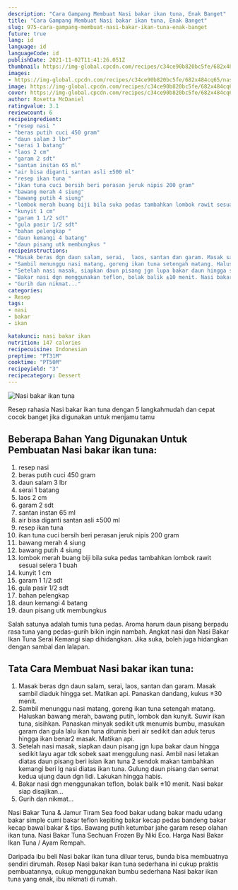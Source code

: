 ```yaml
---
description: "Cara Gampang Membuat Nasi bakar ikan tuna, Enak Banget"
title: "Cara Gampang Membuat Nasi bakar ikan tuna, Enak Banget"
slug: 975-cara-gampang-membuat-nasi-bakar-ikan-tuna-enak-banget
future: true
lang: id
language: id
languageCode: id
publishDate: 2021-11-02T11:41:26.051Z 
thumbnail: https://img-global.cpcdn.com/recipes/c34ce90b820bc5fe/682x484cq65/nasi-bakar-ikan-tuna-foto-resep-utama.png
images:
- https://img-global.cpcdn.com/recipes/c34ce90b820bc5fe/682x484cq65/nasi-bakar-ikan-tuna-foto-resep-utama.png
image: https://img-global.cpcdn.com/recipes/c34ce90b820bc5fe/682x484cq65/nasi-bakar-ikan-tuna-foto-resep-utama.png
cover: https://img-global.cpcdn.com/recipes/c34ce90b820bc5fe/682x484cq65/nasi-bakar-ikan-tuna-foto-resep-utama.png
author: Rosetta McDaniel
ratingvalue: 3.1
reviewcount: 6
recipeingredient:
- "resep nasi "
- "beras putih cuci 450 gram"
- "daun salam 3 lbr"
- "serai 1 batang"
- "laos 2 cm"
- "garam 2 sdt"
- "santan instan 65 ml"
- "air bisa diganti santan asli ±500 ml"
- "resep ikan tuna "
- "ikan tuna cuci bersih beri perasan jeruk nipis 200 gram"
- "bawang merah 4 siung"
- "bawang putih 4 siung"
- "lombok merah buang biji bila suka pedas tambahkan lombok rawit sesuai selera 1 buah"
- "kunyit 1 cm"
- "garam 1 1/2 sdt"
- "gula pasir 1/2 sdt"
- "bahan pelengkap "
- "daun kemangi 4 batang"
- "daun pisang utk membungkus "
recipeinstructions:
- "Masak beras dgn daun salam, serai,  laos, santan dan garam. Masak sambil diaduk hingga set. Matikan api. Panaskan dandang, kukus ±30 menit."
- "Sambil menunggu nasi matang, goreng ikan tuna setengah matang. Haluskan bawang merah, bawang putih, lombok dan kunyit. Suwir ikan tuna, sisihkan. Panaskan minyak sedikit utk menumis bumbu, masukan garam dan gula lalu ikan tuna ditumis beri air sedikit dan aduk terus hingga ikan benar2 masak. Matikan api."
- "Setelah nasi masak, siapkan daun pisang jgn lupa bakar daun hingga sedikit layu agar tdk sobek saat menggulung nasi. Ambil nasi letakan diatas daun pisang beri isian ikan tuna 2 sendok makan tambahkan kemangi beri lg nasi diatas ikan tuna. Gulung daun pisang dan semat kedua ujung daun dgn lidi. Lakukan hingga habis."
- "Bakar nasi dgn menggunakan teflon, bolak balik ±10 menit. Nasi bakar siap disajikan..."
- "Gurih dan nikmat..."
categories:
- Resep
tags:
- nasi
- bakar
- ikan

katakunci: nasi bakar ikan 
nutrition: 147 calories
recipecuisine: Indonesian
preptime: "PT31M"
cooktime: "PT50M"
recipeyield: "3"
recipecategory: Dessert
---
```



![Nasi bakar ikan tuna](https://img-global.cpcdn.com/recipes/c34ce90b820bc5fe/682x484cq65/nasi-bakar-ikan-tuna-foto-resep-utama.png)

Resep rahasia Nasi bakar ikan tuna    dengan 5 langkahmudah dan cepat cocok banget jika digunakan untuk menjamu tamu

<!--inarticleads1-->

## Beberapa Bahan Yang Digunakan Untuk Pembuatan Nasi bakar ikan tuna:

1. resep nasi 
1. beras putih cuci 450 gram
1. daun salam 3 lbr
1. serai 1 batang
1. laos 2 cm
1. garam 2 sdt
1. santan instan 65 ml
1. air bisa diganti santan asli ±500 ml
1. resep ikan tuna 
1. ikan tuna cuci bersih beri perasan jeruk nipis 200 gram
1. bawang merah 4 siung
1. bawang putih 4 siung
1. lombok merah buang biji bila suka pedas tambahkan lombok rawit sesuai selera 1 buah
1. kunyit 1 cm
1. garam 1 1/2 sdt
1. gula pasir 1/2 sdt
1. bahan pelengkap 
1. daun kemangi 4 batang
1. daun pisang utk membungkus 

Salah satunya adalah tumis tuna pedas. Aroma harum daun pisang berpadu rasa tuna yang pedas-gurih bikin ingin nambah. Angkat nasi dan Nasi Bakar Ikan Tuna Serai Kemangi siap dihidangkan. Jika suka, boleh juga hidangkan dengan sambal dan lalapan. 

<!--inarticleads2-->

## Tata Cara Membuat Nasi bakar ikan tuna:

1. Masak beras dgn daun salam, serai,  laos, santan dan garam. Masak sambil diaduk hingga set. Matikan api. Panaskan dandang, kukus ±30 menit.
1. Sambil menunggu nasi matang, goreng ikan tuna setengah matang. Haluskan bawang merah, bawang putih, lombok dan kunyit. Suwir ikan tuna, sisihkan. Panaskan minyak sedikit utk menumis bumbu, masukan garam dan gula lalu ikan tuna ditumis beri air sedikit dan aduk terus hingga ikan benar2 masak. Matikan api.
1. Setelah nasi masak, siapkan daun pisang jgn lupa bakar daun hingga sedikit layu agar tdk sobek saat menggulung nasi. Ambil nasi letakan diatas daun pisang beri isian ikan tuna 2 sendok makan tambahkan kemangi beri lg nasi diatas ikan tuna. Gulung daun pisang dan semat kedua ujung daun dgn lidi. Lakukan hingga habis.
1. Bakar nasi dgn menggunakan teflon, bolak balik ±10 menit. Nasi bakar siap disajikan...
1. Gurih dan nikmat...


Nasi Bakar Tuna &amp; Jamur Tiram Sea food bakar udang bakar madu udang bakar simple cumi bakar teflon kepiting bakar kecap pedas bandeng bakar kecap bawal bakar &amp; tips. Bawang putih ketumbar jahe garam resep olahan ikan tuna. Nasi Bakar Tuna Sechuan Frozen By Niki Eco. Harga Nasi Bakar Ikan Tuna / Ayam Rempah. 

Daripada ibu beli  Nasi bakar ikan tuna  diluar terus, bunda  bisa membuatnya sendiri dirumah. Resep  Nasi bakar ikan tuna  sederhana ini cukup praktis pembuatannya, cukup menggunakan bumbu sederhana  Nasi bakar ikan tuna  yang enak, ibu nikmati di rumah.
